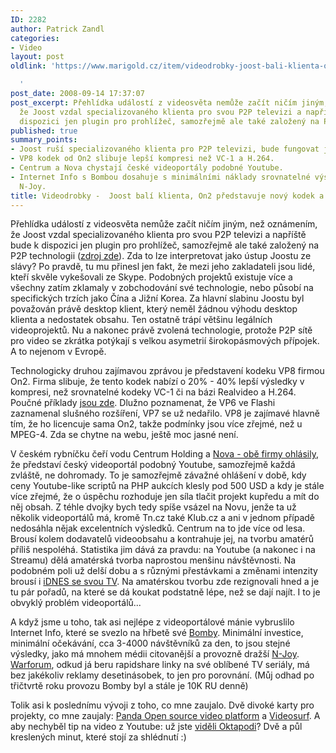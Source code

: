 ```yaml
---
ID: 2282
author: Patrick Zandl
categories:
- Video
layout: post
oldlink: 'https://www.marigold.cz/item/videodrobky-joost-bali-klienta-on2-predstavuje-novy-kodek-a-ceske-videomameni

  '
post_date: 2008-09-14 17:37:07
post_excerpt: Přehlídka událostí z videosvěta nemůže začít ničím jiným, než oznámením,
  že Joost vzdal specializovaného klienta pro svou P2P televizi a napříště bude k
  dispozici jen plugin pro prohlížeč, samozřejmě ale také založený na P2P technologii.
published: true
summary_points:
- Joost ruší specializovaného klienta pro P2P televizi, bude fungovat jen plugin.
- VP8 kodek od On2 slibuje lepší kompresi než VC-1 a H.264.
- Centrum a Nova chystají české videoportály podobné Youtube.
- Internet Info s Bombou dosahuje s minimálními náklady srovnatelné výsledky jako
  N-Joy.
title: Videodrobky -  Joost balí klienta, On2 představuje nový kodek a české videomámení
---
```


Přehlídka událostí z videosvěta nemůže začít ničím jiným, než oznámením, že Joost vzdal specializovaného klienta pro svou P2P televizi a napříště bude k dispozici jen plugin pro prohlížeč, samozřejmě ale také založený na P2P technologii (<a href="http://gigaom.com/2008/09/05/joost-to-kill-desktop-client/">zdroj zde</a>). Zda to lze interpretovat jako ústup Joostu ze slávy? Po pravdě, tu mu přinesl jen fakt, že mezi jeho zakladateli jsou lidé, kteří skvěle vykešovali ze Skype. Podobných projektů existuje více a všechny zatím zklamaly v zobchodování své technologie, nebo působí na specifických trzích jako Čína a Jižní Korea. Za hlavní slabinu Joostu byl považován právě desktop klient, který neměl žádnou výhodu desktop klienta a nedostatek obsahu. Ten ostatně trápí většinu legálních videoprojektů. Nu a nakonec právě zvolená technologie, protože P2P sítě pro video se zkrátka potýkají s velkou asymetrií širokopásmových přípojek. A to nejenom v Evropě. 

Technologicky druhou zajímavou zprávou je představení kodeku VP8 firmou On2. Firma slibuje, že tento kodek nabízí o 20% - 40% lepší výsledky v kompresi, než srovnatelné kodeky VC-1 či na bázi Realvideo a H.264. Poučné příklady <a href="http://www.on2.com/index.php?599">jsou zde</a>. Dlužno poznamenat, že VP6 ve Flashi zaznamenal slušného rozšíření, VP7 se už nedařilo. VP8 je zajímavé hlavně tím, že ho licencuje sama On2, takže podmínky jsou více zřejmé, než u MPEG-4. Zda se chytne na webu, ještě moc jasné není. 

V českém rybníčku čeří vodu Centrum Holding a <a href="http://ihned.cz/c4-10073040-27468380-000000_d-vlastnik-novy-chysta-ceskou-obdobu-serveru-youtube">Nova - obě firmy ohlásily</a>, že představí český videoportál podobný Youtube, samozřejmě každá zvláště, ne dohromady. To je samozřejmě závažné ohlášení v době, kdy ceny Youtube-like scriptů na PHP aukcích klesly pod 500 USD a kdy je stále více zřejmé, že o úspěchu rozhoduje jen síla tlačit projekt kupředu a mít do něj obsah. Z téhle dvojky bych tedy spíše vsázel na Novu, jenže ta už několik videoportálů má, kromě Tn.cz také Klub.cz a ani v jednom případě nedosáhla nějak excelentních výsledků. Centrum na to jde více od lesa. Brousí kolem dodavatelů videoobsahu a kontrahuje jej, na tvorbu amatérů příliš nespoléhá. Statistika jim dává za pravdu: na Youtube (a nakonec i na Streamu) dělá amatérská tvorba naprostou menšinu návštěvnosti. Na podobném poli už delší dobu a s různými přestávkami a změnami intenzity brousí i <a href="http://webtv.idnes.cz/">iDNES se svou TV</a>. Na amatérskou tvorbu zde rezignovali hned a je tu pár pořadů, na které se dá koukat podstatně lépe, než se dají najít. I to je obvyklý problém videoportálů...

A když jsme u toho, tak asi nejlépe z videoportálové mánie vybruslilo Internet Info, které se svezlo na hřbetě své <a href="http://www.bomba.cz">Bomby</a>. Minimální investice, minimální očekávání, cca 3-4000 návštěvníků za den, to jsou stejné výsledky, jako má mnohem médii citovanější a provozně dražší <a href="http://www.n-joy.cz">N-Joy</a>.  <a href="http://www.warforum.cz">Warforum</a>, odkud já beru rapidshare linky na své oblíbené TV seriály, má bez jakékoliv reklamy desetinásobek, to jen pro porovnání. (Můj odhad po třičtvrtě roku provozu Bomby byl a stále je 10K RU denně)

Tolik asi k poslednímu vývoji z toho, co mne zaujalo. Dvě divoké karty pro projekty, co mne zaujaly: <a href="http://pandastream.com/">Panda Open source video platform</a> a <a href="http://www.videosurf.com/">Videosurf</a>. A aby nechyběl tip na video z Youtube: už jste <a href="http://www.youtube.com/watch?v=VaM9mrnOMJo">viděli Oktapodi</a>? Dvě a půl kreslených minut, které stojí za shlédnutí :)